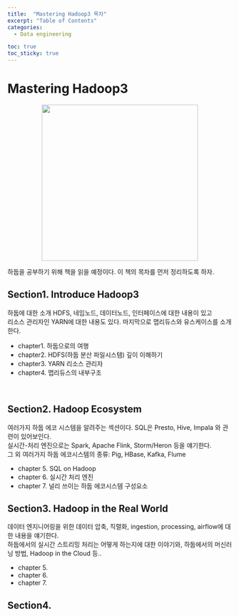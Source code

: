 ```yaml
---
title:  "Mastering Hadoop3 목차"
excerpt: "Table of Contents"
categories:
  - Data engineering

toc: true
toc_sticky: true
---
```


# Mastering Hadoop3

<p align="center"><img src="https://user-images.githubusercontent.com/37405384/177262763-d039d8c2-7265-4d88-9d6a-8a5c0f11942f.png" width=350></p>

하둡을 공부하기 위해 책을 읽을 예정이다. 이 책의 목차를 먼저 정리하도록 하자.

## Section1. Introduce Hadoop3
하둡에 대한 소개 HDFS, 네임노드, 데이터노드, 인터페이스에 대한 내용이 있고  
리소스 관리자인 YARN에 대한 내용도 있다. 마지막으로 맵리듀스와 유스케이스를 소개한다.

- chapter1. 하둡으로의 여행
- chapter2. HDFS(하둡 분산 파일시스템) 깊이 이해하기
- chapter3. YARN 리소스 관리자
- chapter4. 맵리듀스의 내부구조

<br>

## Section2. Hadoop Ecosystem
여러가지 하둡 에코 시스템을 알려주는 섹션이다. SQL은 Presto, Hive, Impala 와 관련이 있어보인다.  
실시간-처리 엔진으로는 Spark, Apache Flink, Storm/Heron 등을 얘기한다.  
그 외 여러가지 하둡 에코시스템의 종류: Pig, HBase, Kafka, Flume

- chapter 5. SQL on Hadoop
- chapter 6. 실시간 처리 엔진
- chapter 7. 널리 쓰이는 하둡 에코시스템 구성요소


## Section3. Hadoop in the Real World
데이터 엔지니어링을 위한 데이터 압축, 직렬화, ingestion, processing, airflow에 대한 내용을 얘기한다.  
하둡에서의 
실시간 스트리밍 처리는 어떻게 하는지에 대한 이야기와, 하둡에서의 머신러닝 방법, Hadoop in the Cloud 등..
- chapter 5.
- chapter 6.
- chapter 7.

## Section4.

